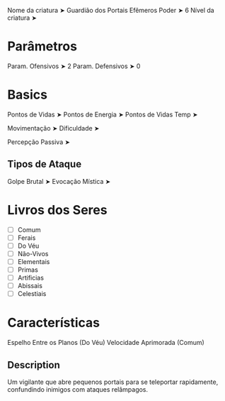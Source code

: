 Nome da criatura ➤ Guardião dos Portais Efêmeros
Poder ➤ 6
Nível da criatura ➤ 

# Parâmetros 
Param. Ofensivos ➤ 2
Param. Defensivos ➤ 0

# Basics
Pontos de Vidas ➤ 
Pontos de Energia ➤ 
Pontos de Vidas Temp ➤ 

Movimentação ➤ 
Dificuldade ➤ 

Percepção Passiva ➤ 

## Tipos de Ataque
Golpe Brutal ➤ 
Evocação Mística ➤ 

# Livros dos Seres
- [ ] Comum
- [ ] Ferais
- [ ] Do Véu
- [ ] Não-Vivos
- [ ] Elementais
- [ ] Primas
- [ ] Artificias
- [ ] Abissais
- [ ] Celestiais

# Características
Espelho Entre os Planos (Do Véu)
Velocidade Aprimorada (Comum)

## Description
Um vigilante que abre pequenos portais para se teleportar rapidamente, confundindo inimigos com ataques relâmpagos.
